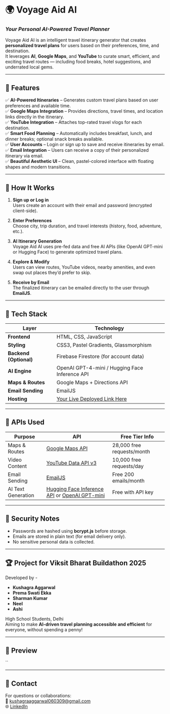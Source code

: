 # 🌍 Voyage Aid AI  
### *Your Personal AI-Powered Travel Planner*  

Voyage Aid AI is an intelligent travel itinerary generator that creates **personalized travel plans** for users based on their preferences, time, and destination.  
It leverages **AI**, **Google Maps**, and **YouTube** to curate smart, efficient, and exciting travel routes — including food breaks, hotel suggestions, and underrated local gems.  

---

## 🚀 Features  

✅ **AI-Powered Itineraries** – Generates custom travel plans based on user preferences and available time.  
✅ **Google Maps Integration** – Provides directions, travel times, and location links directly in the itinerary.  
✅ **YouTube Integration** – Attaches top-rated travel vlogs for each destination.  
✅ **Smart Food Planning** – Automatically includes breakfast, lunch, and dinner breaks; optional snack breaks available.  
✅ **User Accounts** – Login or sign up to save and receive itineraries by email.  
✅ **Email Integration** – Users can receive a copy of their personalized itinerary via email.  
✅ **Beautiful Aesthetic UI** – Clean, pastel-colored interface with floating shapes and modern transitions.  

---

## 🧠 How It Works  

1. **Sign up or Log in**  
   Users create an account with their email and password (encrypted client-side).  

2. **Enter Preferences**  
   Choose city, trip duration, and travel interests (history, food, adventure, etc.).  

3. **AI Itinerary Generation**  
   Voyage Aid AI uses pre-fed data and free AI APIs (like OpenAI GPT-mini or Hugging Face) to generate optimized travel plans.  

4. **Explore & Modify**  
   Users can view routes, YouTube videos, nearby amenities, and even swap out places they’d prefer to skip.  

5. **Receive by Email**  
   The finalized itinerary can be emailed directly to the user through **EmailJS**.  

---

## 🧩 Tech Stack  

| Layer | Technology |
|-------|-------------|
| **Frontend** | HTML, CSS, JavaScript |
| **Styling** | CSS3, Pastel Gradients, Glassmorphism |
| **Backend (Optional)** | Firebase Firestore (for account data) |
| **AI Engine** | OpenAI GPT-4-mini / Hugging Face Inference API |
| **Maps & Routes** | Google Maps + Directions API |
| **Email Sending** | EmailJS |
| **Hosting** | [Your Live Deployed Link Here]() |

---

## 🔑 APIs Used  

| Purpose | API | Free Tier Info |
|----------|-----|----------------|
| Maps & Routes | [Google Maps API](https://developers.google.com/maps/documentation) | 28,000 free requests/month |
| Video Content | [YouTube Data API v3](https://developers.google.com/youtube/v3) | 10,000 free requests/day |
| Email Sending | [EmailJS](https://www.emailjs.com/) | Free 200 emails/month |
| AI Text Generation | [Hugging Face Inference API](https://huggingface.co/inference-api) or [OpenAI GPT-mini](https://platform.openai.com/docs) | Free with API key |

---

## 🔐 Security Notes  

- Passwords are hashed using **bcrypt.js** before storage.  
- Emails are stored in plain text (for email delivery only).  
- No sensitive personal data is collected.  

---

## 🏆 Project for Viksit Bharat Buildathon 2025  

Developed by  -
- **Kushagra Aggarwal**
- **Prema Swati Ekka**
- **Sharman Kumar**
- **Neel**
- **Ashi**

High School Students, Delhi  
Aiming to make **AI-driven travel planning accessible and efficient** for everyone, without spending a penny!

---

## 📸 Preview  
  
``    

---

## 💌 Contact  

For questions or collaborations:  
📧 kushagraaggarwal060309@gmail.com  
🌐 [LinkedIn](https://www.linkedin.com/in/kushagraaggarwal639/)
